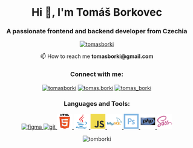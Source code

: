 <h1 align="center">Hi 👋, I'm Tomáš Borkovec</h1>
<h3 align="center">A passionate frontend and backend developer from Czechia</h3>

<p align="center" style="text-align: center"> <a href="https://twitter.com/tomasborki" target="blank"><img src="https://img.shields.io/twitter/follow/tomasborki?logo=twitter&style=for-the-badge" alt="tomasborki" /></a> </p>

<p align="center" style="text-align: center">📫 How to reach me <b>tomasborki@gmail.com</b></p>

<h3 style="text-align: center" align="center">Connect with me:</h3>
<p align="center" style="text-align: center">
<a style="text-align: center" href="https://twitter.com/tomasborki" target="blank"><img align="center" src="https://raw.githubusercontent.com/rahuldkjain/github-profile-readme-generator/master/src/images/icons/Social/twitter.svg" alt="tomasborki" height="30" width="40" /></a>
<a style="text-align: center" href="https://fb.com/tomas.borki" target="blank"><img align="center" src="https://raw.githubusercontent.com/rahuldkjain/github-profile-readme-generator/master/src/images/icons/Social/facebook.svg" alt="tomas.borki" height="30" width="40" /></a>
<a style="text-align: center" href="https://instagram.com/tomas_borki" target="blank"><img align="center" src="https://raw.githubusercontent.com/rahuldkjain/github-profile-readme-generator/master/src/images/icons/Social/instagram.svg" alt="tomas_borki" height="30" width="40" /></a>
</p>

<h3 style="text-align: center" align="center">Languages and Tools:</h3>
<p style="text-align: center"align="center"> <a href="https://www.figma.com/" target="_blank" rel="noreferrer"> <img src="https://www.vectorlogo.zone/logos/figma/figma-icon.svg" alt="figma" width="40" height="40"/> </a> <a href="https://git-scm.com/" target="_blank" rel="noreferrer"> <img src="https://www.vectorlogo.zone/logos/git-scm/git-scm-icon.svg" alt="git" width="40" height="40"/> </a> <a href="https://www.w3.org/html/" target="_blank" rel="noreferrer"> <img src="https://raw.githubusercontent.com/devicons/devicon/master/icons/html5/html5-original-wordmark.svg" alt="html5" width="40" height="40"/> </a> <a href="https://www.java.com" target="_blank" rel="noreferrer"> <img src="https://raw.githubusercontent.com/devicons/devicon/master/icons/java/java-original.svg" alt="java" width="40" height="40"/> </a> <a href="https://developer.mozilla.org/en-US/docs/Web/JavaScript" target="_blank" rel="noreferrer"> <img src="https://raw.githubusercontent.com/devicons/devicon/master/icons/javascript/javascript-original.svg" alt="javascript" width="40" height="40"/> </a> <a href="https://www.mysql.com/" target="_blank" rel="noreferrer"> <img src="https://raw.githubusercontent.com/devicons/devicon/master/icons/mysql/mysql-original-wordmark.svg" alt="mysql" width="40" height="40"/> </a> <a href="https://www.photoshop.com/en" target="_blank" rel="noreferrer"> <img src="https://raw.githubusercontent.com/devicons/devicon/master/icons/photoshop/photoshop-line.svg" alt="photoshop" width="40" height="40"/> </a> <a href="https://www.php.net" target="_blank" rel="noreferrer"> <img src="https://raw.githubusercontent.com/devicons/devicon/master/icons/php/php-original.svg" alt="php" width="40" height="40"/> </a> <a href="https://sass-lang.com" target="_blank" rel="noreferrer"> <img src="https://raw.githubusercontent.com/devicons/devicon/master/icons/sass/sass-original.svg" alt="sass" width="40" height="40"/> </a> </p>

<p style="text-align: center" align="center"><img align="center" src="https://github-readme-streak-stats.herokuapp.com/?user=tomborki&" alt="tomborki" /></p>
